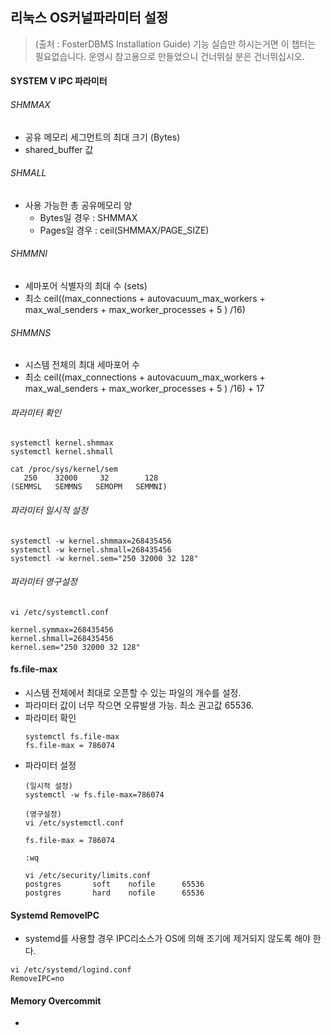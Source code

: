 ## 리눅스 OS커널파라미터 설정
> (출처 : FosterDBMS Installation Guide)
> 기능 실습만 하시는거면 이 챕터는 필요없습니다. 운영시 참고용으로 만들었으니 건너뛰실 분은 건너뛰십시오.

#### SYSTEM V IPC 파라미터
###### SHMMAX
- 공유 메모리 세그먼트의 최대 크기 (Bytes)
- shared_buffer 값

###### SHMALL
- 사용 가능한 총 공유메모리 양
  - Bytes일 경우 : SHMMAX
  - Pages일 경우 : ceil(SHMMAX/PAGE_SIZE)
 
###### SHMMNI
- 세마포어 식별자의 최대 수 (sets)
- 최소 ceil((max_connections + autovacuum_max_workers + max_wal_senders + max_worker_processes + 5 ) /16)

###### SHMMNS
- 시스템 전체의 최대 세마포어 수
- 최소 ceil((max_connections + autovacuum_max_workers + max_wal_senders + max_worker_processes + 5 ) /16) + 17

###### 파라미터 확인
```
systemctl kernel.shmmax
systemctl kernel.shmall

cat /proc/sys/kernel/sem
   250    32000     32        128
(SEMMSL   SEMMNS   SEMOPM   SEMMNI)
```

###### 파라미터 일시적 설정
```
systemctl -w kernel.shmmax=268435456
systemctl -w kernel.shmall=268435456
systemctl -w kernel.sem="250 32000 32 128"
```

###### 파라미터 영구설정
```
vi /etc/systemctl.conf

kernel.symmax=268435456
kernel.shmall=268435456
kernel.sem="250 32000 32 128"
```

#### fs.file-max
- 시스템 전체에서 최대로 오픈할 수 있는 파일의 개수를 설정.
- 파라미터 값이 너무 작으면 오류발생 가능. 최소 권고값 65536.
- 파라미터 확인
  ```
  systemctl fs.file-max
  fs.file-max = 786074
  ```
- 파라미터 설정
  ```
  (일시적 설정)
  systemctl -w fs.file-max=786074
  
  (영구설정)
  vi /etc/systemctl.conf

  fs.file-max = 786074

  :wq

  vi /etc/security/limits.conf
  postgres       soft    nofile      65536
  postgres       hard    nofile      65536
  ```

#### Systemd RemoveIPC
- systemd를 사용할 경우 IPC리소스가 OS에 의해 조기에 제거되지 않도록 해야 한다.
```
vi /etc/systemd/logind.conf
RemoveIPC=no
```

#### Memory Overcommit
- 


  

